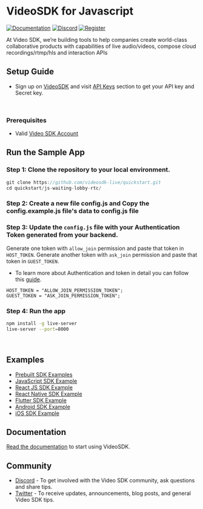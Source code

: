 # VideoSDK for Javascript

[![Documentation](https://img.shields.io/badge/Read-Documentation-blue)](https://docs.videosdk.live/react/guide/video-and-audio-calling-api-sdk/getting-started)
[![Discord](https://img.shields.io/discord/876774498798551130?label=Join%20on%20Discord)](https://discord.gg/kgAvyxtTxv)
[![Register](https://img.shields.io/badge/Contact-Know%20More-blue)](https://app.videosdk.live/signup)

At Video SDK, we’re building tools to help companies create world-class collaborative products with capabilities of live audio/videos, compose cloud recordings/rtmp/hls and interaction APIs

## Setup Guide

- Sign up on [VideoSDK](https://app.videosdk.live/) and visit [API Keys](https://app.videosdk.live/api-keys) section to get your API key and Secret key.

<br/>

### Prerequisites

- Valid [Video SDK Account](https://app.videosdk.live/signup)

## Run the Sample App

### Step 1: Clone the repository to your local environment.

```js
git clone https://github.com/videosdk-live/quickstart.git
cd quickstart/js-waiting-lobby-rtc/
```

### Step 2: Create a new file config.js and Copy the config.example.js file's data to config.js file

### Step 3: Update the `config.js` file with your Authentication Token generated from your backend.

Generate one token with `allow_join` permission and paste that token in `HOST_TOKEN`.
Generate another token with `ask_join` permission and paste that token in `GUEST_TOKEN`.

- To learn more about Authentication and token in detail you can follow this [guide](https://docs.videosdk.live/javascript/guide/video-and-audio-calling-api-sdk/authentication-and-token).

```
HOST_TOKEN = "ALLOW_JOIN_PERMISSION_TOKEN";
GUEST_TOKEN = "ASK_JOIN_PERMISSION_TOKEN";

```

### Step 4: Run the app

```sh
npm install -g live-server
live-server --port=8000
```

<br/>

## Examples

- [Prebuilt SDK Examples](https://github.com/videosdk-live/videosdk-rtc-prebuilt-examples)
- [JavaScript SDK Example](https://github.com/videosdk-live/videosdk-rtc-javascript-sdk-example)
- [React JS SDK Example](https://github.com/videosdk-live/videosdk-rtc-react-sdk-example)
- [React Native SDK Example](https://github.com/videosdk-live/videosdk-rtc-react-native-sdk-example)
- [Flutter SDK Example](https://github.com/videosdk-live/videosdk-rtc-flutter-sdk-example)
- [Android SDK Example](https://github.com/videosdk-live/videosdk-rtc-android-java-sdk-example)
- [iOS SDK Example](https://github.com/videosdk-live/videosdk-rtc-ios-sdk-example)

## Documentation

[Read the documentation](https://docs.videosdk.live/) to start using VideoSDK.

## Community

- [Discord](https://discord.gg/Gpmj6eCq5u) - To get involved with the Video SDK community, ask questions and share tips.
- [Twitter](https://twitter.com/video_sdk) - To receive updates, announcements, blog posts, and general Video SDK tips.

